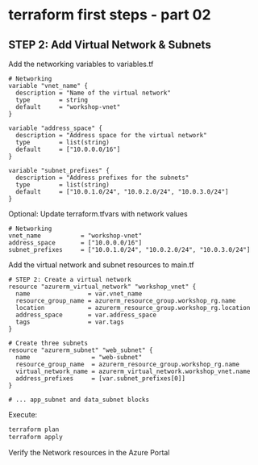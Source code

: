 # terraform first steps - part 02

## STEP 2: Add Virtual Network & Subnets

Add the networking variables to variables.tf
```hcl
# Networking
variable "vnet_name" {
  description = "Name of the virtual network"
  type        = string
  default     = "workshop-vnet"
}

variable "address_space" {
  description = "Address space for the virtual network"
  type        = list(string)
  default     = ["10.0.0.0/16"]
}

variable "subnet_prefixes" {
  description = "Address prefixes for the subnets"
  type        = list(string)
  default     = ["10.0.1.0/24", "10.0.2.0/24", "10.0.3.0/24"]
}
```
Optional: Update terraform.tfvars with network values
```hcl
# Networking
vnet_name           = "workshop-vnet"
address_space       = ["10.0.0.0/16"]
subnet_prefixes     = ["10.0.1.0/24", "10.0.2.0/24", "10.0.3.0/24"]
```

Add the virtual network and subnet resources to main.tf
```hcl
# STEP 2: Create a virtual network
resource "azurerm_virtual_network" "workshop_vnet" {
  name                = var.vnet_name
  resource_group_name = azurerm_resource_group.workshop_rg.name
  location            = azurerm_resource_group.workshop_rg.location
  address_space       = var.address_space
  tags                = var.tags
}

# Create three subnets
resource "azurerm_subnet" "web_subnet" {
  name                 = "web-subnet"
  resource_group_name  = azurerm_resource_group.workshop_rg.name
  virtual_network_name = azurerm_virtual_network.workshop_vnet.name
  address_prefixes     = [var.subnet_prefixes[0]]
}

# ... app_subnet and data_subnet blocks
```
Execute:
```bash
terraform plan
terraform apply
```

Verify the Network resources in the Azure Portal
